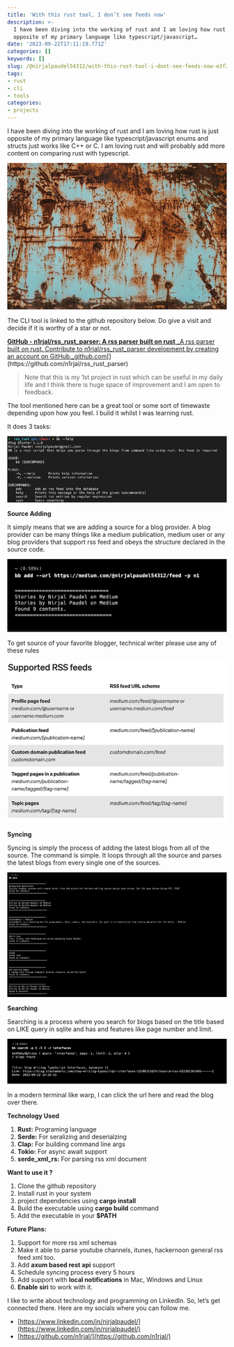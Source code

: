 ```yaml
---
title: 'With this rust tool, I don’t see feeds now'
description: >-
  I have been diving into the working of rust and I am loving how rust is just
  opposite of my primary language like typescript/javascript…
date: '2023-09-22T17:11:19.771Z'
categories: []
keywords: []
slug: /@nirjalpaudel54312/with-this-rust-tool-i-dont-see-feeds-now-e3f2d013ea80
tags:
- rust
- cli
- tools
categories:
- projects
---
```


I have been diving into the working of rust and I am loving how rust is just opposite of my primary language like typescript/javascript enums and structs just works like C++ or C. I am loving rust and will probably add more content on comparing rust with typescript.

![](img/0__y7ZNpVAJJVr3NSjX.webp)

The CLI tool is linked to the github repository below. Do give a visit and decide if it is worthy of a star or not.

[**GitHub - n1rjal/rss\_rust\_parser: A rss parser built on rust**
_A rss parser built on rust. Contribute to n1rjal/rss\_rust\_parser development by creating an account on GitHub._github.com](https://github.com/n1rjal/rss_rust_parser "https://github.com/n1rjal/rss_rust_parser")[](https://github.com/n1rjal/rss_rust_parser)

> Note that this is my 1st project in rust which can be useful in my daily life and I think there is huge space of improvement and I am open to feedback.

The tool mentioned here can be a great tool or some sort of timewaste depending upon how you feel. I build it whilst I was learning rust.

It does 3 tasks:

![](img/1__fi7lgy9oI76FbMZOzsHIZw.webp)

**Source Adding**

It simply means that we are adding a source for a blog provider. A blog provider can be many things like a medium publication, medium user or any blog providers that support rss feed and obeys the structure declared in the source code.

![](img/1__M4UXD3zy04G6E1OWtOUS3A.webp)

To get source of your favorite blogger, technical writer please use any of these rules

![](img/1__SQhkgMEkJQOOIQk8qgDXwA.webp)

**Syncing**

Syncing is simply the process of adding the latest blogs from all of the source. The command is simple. It loops through all the source and parses the latest blogs from every single one of the sources.

![](img/1__2xgB__loOnQeNcqouZPGgGA.webp)

**Searching**

Searching is a process where you search for blogs based on the title based on LIKE query in sqlite and has and features like page number and limit.

![](img/1__6AVdBNuVPpGB2YvnptErGw.webp)

In a modern terminal like warp, I can click the url here and read the blog over there.

**Technology Used**

1.  **Rust:** Programing language
2.  **Serde:** For seralizing and deserialzing
3.  **Clap:** For building command line args
4.  **Tokio:** For async await support
5.  **serde_xml_rs:** For parsing rss xml document

**Want to use it ?**

1.  Clone the github repository
2.  Install rust in your system
3.  project dependencies using **cargo install**
4.  Build the executable using **cargo build** command
5.  Add the executable in your **$PATH**

**Future Plans:**

1.  Support for more rss xml schemas
2.  Make it able to parse youtube channels, itunes, hackernoon general rss feed xml too.
3.  Add **axum based rest api** support
4.  Schedule syncing process every 5 hours
5.  Add support with **local notifications** in Mac, Windows and Linux
6.  **Enable siri** to work with it.

I like to write about technology and programming on LinkedIn. So, let’s get connected there. Here are my socials where you can follow me.

 - [https://www.linkedin.com/in/nirjalpaudel/](https://www.linkedin.com/in/nirjalpaudel/)
 - [https://github.com/n1rjal/](https://github.com/n1rjal/)
